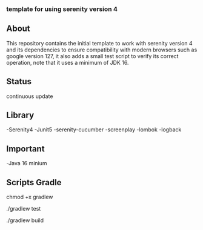 ### template for using serenity version 4

## About
This repository contains the initial template to work with serenity version 4 and its dependencies to ensure compatibility with modern browsers such as google version 127, it also adds a small test script to verify its correct operation, note that it uses a minimum of JDK 16.

## Status
continuous update

## Library
-Serenity4
-Junit5
-serenity-cucumber
-screenplay
-lombok
-logback


## Important
-Java 16 minium

## Scripts Gradle

chmod +x gradlew

./gradlew test

./gradlew build

